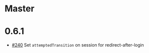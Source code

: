 # Master

# 0.6.1

  * [#240](https://github.com/Vestorly/torii/pull/240) Set `attemptedTransition` on session for redirect-after-login
